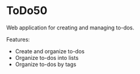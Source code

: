 # ToDo50

Web application for creating and managing to-dos.

Features:

* Create and organize to-dos
* Organize to-dos into lists
* Organize to-dos by tags

